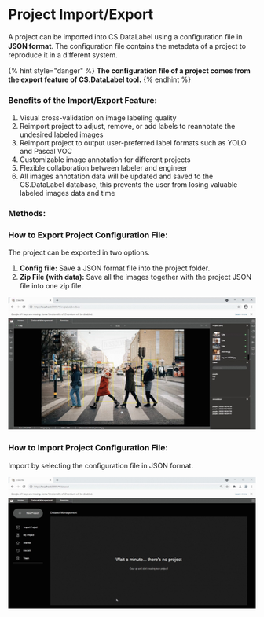 # Project Import/Export

A project can be imported into CS.DataLabel using a conﬁguration ﬁle in **JSON format**. The conﬁguration ﬁle contains the metadata of a project to reproduce it in a different system.

{% hint style="danger" %}
**The conﬁguration ﬁle of a project comes from the export feature of CS.DataLabel** **tool.**
{% endhint %}

### Beneﬁts of the Import/Export Feature:

1. Visual cross-validation on image labeling quality
2. Reimport project to adjust, remove, or add labels to reannotate the undesired labeled images
3. Reimport project to output user-preferred label formats such as YOLO and Pascal VOC
4. Customizable image annotation for different projects
5. Flexible collaboration between labeler and engineer
6. All images annotation data will be updated and saved to the CS.DataLabel database, this prevents the user from losing valuable labeled images data and time

### Methods:

### How to Export Project Conﬁguration File:

The project can be exported in two options.

1. **Conﬁg ﬁle:** Save a JSON format ﬁle into the project folder.
2. **Zip File \(with data\):** Save all the images together with the project JSON ﬁle into one zip ﬁle.

![Export Project](../../.gitbook/assets/1%20%287%29.jpeg)

### How to Import Project Conﬁguration File:

Import by selecting the conﬁguration ﬁle in JSON format.

![](../../.gitbook/assets/2%20%2810%29.jpeg)


